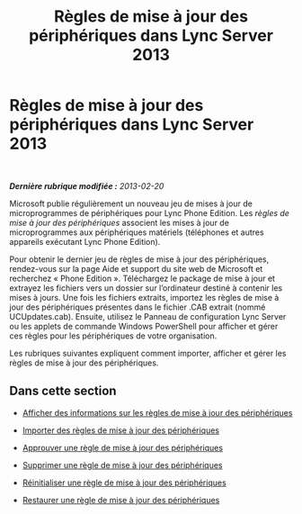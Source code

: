 ﻿---
title: Règles de mise à jour des périphériques dans Lync Server 2013
TOCTitle: Règles de mise à jour des périphériques dans Lync Server 2013
ms:assetid: a2f7e293-3342-4566-9605-410cb95f3b3b
ms:mtpsurl: https://technet.microsoft.com/fr-fr/library/JJ994062(v=OCS.15)
ms:contentKeyID: 53095486
ms.date: 05/20/2016
mtps_version: v=OCS.15
ms.translationtype: HT
---

# Règles de mise à jour des périphériques dans Lync Server 2013

 

_**Dernière rubrique modifiée :** 2013-02-20_

Microsoft publie régulièrement un nouveau jeu de mises à jour de microprogrammes de périphériques pour Lync Phone Edition. Les *règles de mise à jour des périphériques* associent les mises à jour de microprogrammes aux périphériques matériels (téléphones et autres appareils exécutant Lync Phone Edition).

Pour obtenir le dernier jeu de règles de mise à jour des périphériques, rendez-vous sur la page Aide et support du site web de Microsoft et recherchez « Phone Edition ». Téléchargez le package de mise à jour et extrayez les fichiers vers un dossier sur l’ordinateur destiné à contenir les mises à jours. Une fois les fichiers extraits, importez les règles de mise à jour des périphériques présentes dans le fichier .CAB extrait (nommé UCUpdates.cab). Ensuite, utilisez le Panneau de configuration Lync Server ou les applets de commande Windows PowerShell pour afficher et gérer ces règles pour les périphériques de votre organisation.

Les rubriques suivantes expliquent comment importer, afficher et gérer les règles de mise à jour des périphériques.

## Dans cette section

  - [Afficher des informations sur les règles de mise à jour des périphériques](lync-server-2013-view-information-about-device-update-rules.md)

  - [Importer des règles de mise à jour des périphériques](lync-server-2013-import-device-update-rules.md)

  - [Approuver une règle de mise à jour des périphériques](lync-server-2013-approve-a-device-update-rule.md)

  - [Supprimer une règle de mise à jour des périphériques](lync-server-2013-remove-a-device-update-rule.md)

  - [Réinitialiser une règle de mise à jour des périphériques](lync-server-2013-reset-a-device-update-rule.md)

  - [Restaurer une règle de mise à jour des périphériques](lync-server-2013-restore-a-device-update-rule.md)

